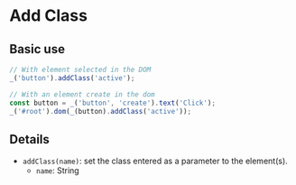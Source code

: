 # Add Class

## Basic use

```js
// With element selected in the DOM
_('button').addClass('active');

// With an element create in the dom
const button = _('button', 'create').text('Click');
_('#root').dom(_(button).addClass('active'));
```

## Details

- `addClass(name)`: set the class entered as a parameter to the element(s).
  - `name`: String
